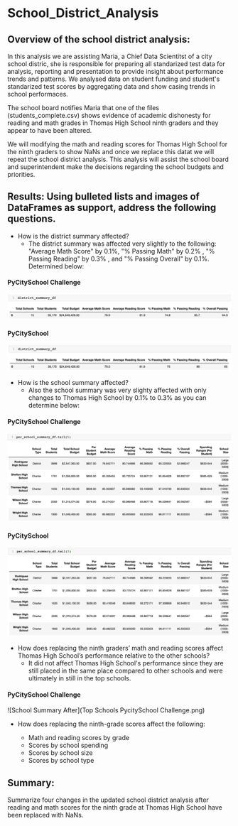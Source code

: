 # School_District_Analysis

## Overview of the school district analysis:
In this analysis we are assisting Maria, a Chief Data Scientitst of a city school distric, she is responsible for preparing all standarized test data for analysis, reporting and presentation to provide insight about performance trends and patterns. We analysed data on student funding and student's standarized test scores by aggregating data and show casing trends in school performaces. 

The school board notifies Maria that one of the files (students_complete.csv) shows evidence of academic dishonesty for reading and math grades in Thomas High School ninth graders and they appear to have been altered. 

We will modifying the math and reading scores for Thomas High School for the ninth graders to show NaNs and once we replace this datat we will repeat the school district analysis. This analysis will assist the school board and superintendent make the decisions regarding the school budgets and priorities.

## Results: Using bulleted lists and images of DataFrames as support, address the following questions.

- How is the district summary affected?
  - The district summary was affected very slightly to the following: "Average Math Score" by 0.1%, "% Passing Math" by 0.2% , "% Passing Reading" by 0.3% , and "% Passing Overall" by 0.1%. Determined below: 
  
#### PyCitySchool Challenge
![Distric Summary After](https://github.com/Lesliec87/School_District_Analysis/blob/main/Resources/PycitySchool%20Challenge.png)

#### PyCitySchool
![Distric Summary Before](https://github.com/Lesliec87/School_District_Analysis/blob/main/Resources/PycitySchool.png)

- How is the school summary affected?
  - Also the school summary was very slighty affected with only changes to Thomas High School by 0.1% to 0.3% as you can determine below: 
 
 #### PyCitySchool Challenge
 ![School Summary After](https://github.com/Lesliec87/School_District_Analysis/blob/main/Resources/PycitySchool%20challenge%20per%20school.png)
 
 #### PyCitySchool
 ![School Summary After](https://github.com/Lesliec87/School_District_Analysis/blob/main/Resources/PycitySchool%20per%20school.png)
 
- How does replacing the ninth graders’ math and reading scores affect Thomas High School’s performance relative to the other schools?
  - It did not affect Thomas High School's performance since they are still placed in the same place compared to other schools and were ultimately in still in the top schools. 

#### PyCitySchool Challenge
![School Summary After](Top Schools PycitySchool Challenge.png)

- How does replacing the ninth-grade scores affect the following:

  - Math and reading scores by grade
  - Scores by school spending
  - Scores by school size
  - Scores by school type


## Summary: 

Summarize four changes in the updated school district analysis after reading and math scores for the ninth grade at Thomas High School have been replaced with NaNs.

